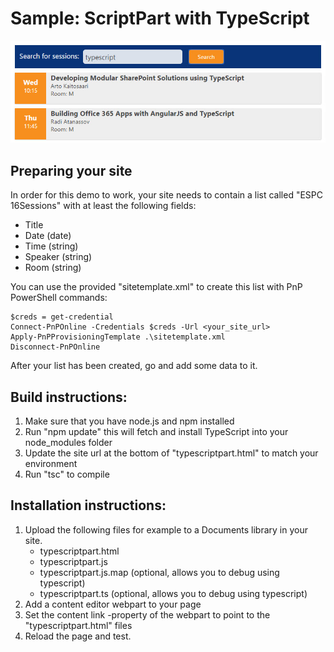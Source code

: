 # Sample: ScriptPart with TypeScript

![screenshot](screenshot.jpg)

## Preparing your site

In order for this demo to work, your site needs to contain a list called "ESPC 16Sessions" with
at least the following fields:
- Title
- Date (date)
- Time (string)
- Speaker (string)
- Room (string)

You can use the provided "sitetemplate.xml" to create this list with PnP PowerShell commands:

```
$creds = get-credential
Connect-PnPOnline -Credentials $creds -Url <your_site_url>
Apply-PnPProvisioningTemplate .\sitetemplate.xml
Disconnect-PnPOnline
```

After your list has been created, go and add some data to it.

## Build instructions:

1. Make sure that you have node.js and npm installed
2. Run "npm update" this will fetch and install TypeScript into your node_modules folder
3. Update the site url at the bottom of "typescriptpart.html" to match your environment
3. Run "tsc" to compile

## Installation instructions:

1. Upload the following files for example to a Documents library in your site.
   - typescriptpart.html
   - typescriptpart.js
   - typescriptpart.js.map (optional, allows you to debug using typescript)
   - typescriptpart.ts (optional, allows you to debug using typescript)
2. Add a content editor webpart to your page
3. Set the content link -property of the webpart to point to the "typescriptpart.html" files
4. Reload the page and test.